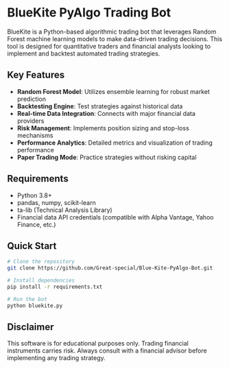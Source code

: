 # BlueKite PyAlgo Trading Bot

BlueKite is a Python-based algorithmic trading bot that leverages Random Forest machine learning models to make data-driven trading decisions. This tool is designed for quantitative traders and financial analysts looking to implement and backtest automated trading strategies.

## Key Features

- **Random Forest Model**: Utilizes ensemble learning for robust market prediction
- **Backtesting Engine**: Test strategies against historical data
- **Real-time Data Integration**: Connects with major financial data providers
- **Risk Management**: Implements position sizing and stop-loss mechanisms
- **Performance Analytics**: Detailed metrics and visualization of trading performance
- **Paper Trading Mode**: Practice strategies without risking capital

## Requirements

- Python 3.8+
- pandas, numpy, scikit-learn
- ta-lib (Technical Analysis Library)
- Financial data API credentials (compatible with Alpha Vantage, Yahoo Finance, etc.)

## Quick Start

```bash
# Clone the repository
git clone https://github.com/Great-special/Blue-Kite-PyAlgo-Bot.git

# Install dependencies
pip install -r requirements.txt

# Run the bot
python bluekite.py
```

## Disclaimer

This software is for educational purposes only. Trading financial instruments carries risk. Always consult with a financial advisor before implementing any trading strategy.
